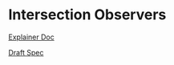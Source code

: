 # Intersection Observers
[Explainer Doc](./explainer.md)

[Draft Spec](http://rawgit.com/slightlyoff/IntersectionObserver/master/index.html)
